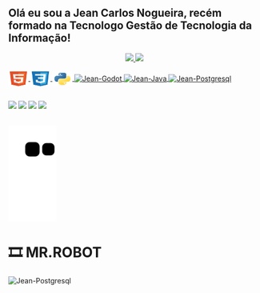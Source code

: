 ## Olá eu sou a Jean Carlos Nogueira, recém formado na Tecnologo Gestão de Tecnologia da Informação!

<div align="center">
  <a href="https://github.com/Jeancarlosnogueira93">
  <img height="180em" src="https://github-readme-stats.vercel.app/api?username=Jeancarlosnogueira93&show_icons=true&theme=merko&include_all_commits=true&count_private=true"/>
  <img height="180em" src="https://github-readme-stats.vercel.app/api/top-langs/?username=Jeancarlosnogueira93&layout=compact&langs_count=7&theme=merko"/>
</div>
<div style="display: inline_block"><br>
  <img align="center" alt="Jean-HTML" height="30" width="40" src="https://raw.githubusercontent.com/devicons/devicon/master/icons/html5/html5-original.svg">
  <img align="center" alt="Jean-CSS" height="30" width="40" src="https://raw.githubusercontent.com/devicons/devicon/master/icons/css3/css3-original.svg">
  <img align="center" alt="Jean-Python" height="30" width="40" src="https://raw.githubusercontent.com/devicons/devicon/master/icons/python/python-original.svg">
  <img align="center" alt="Jean-Godot" height="30" width="40" src="https://cdn.jsdelivr.net/gh/devicons/devicon/icons/godot/godot-original-wordmark.svg">
  <img align="center" alt="Jean-Java" height="30" width="40" src="https://cdn.jsdelivr.net/gh/devicons/devicon/icons/java/java-original-wordmark.svg">
  <img align="center" alt="Jean-Postgresql" height="30" width="40" src="https://cdn.jsdelivr.net/gh/devicons/devicon/icons/postgresql/postgresql-original-wordmark.svg"> 
</div>
  
##
 
<div> 
  <a href="https://api.whatsapp.com/send?phone=5541998812032&text=Ola!%20Este%20e%20o%20contato%20para%20Jean%20Carlos%20Nogueira" target="_blank"><img src="https://img.shields.io/badge/WhatsApp-25D366?style=for-the-badge&logo=whatsapp&logoColor=white" target="_blank"></a>
  <a href="https://www.instagram.com/jean.carlosctba/?hl=pt-br" target="_blank"><img src="https://img.shields.io/badge/-Instagram-%23E4405F?style=for-the-badge&logo=instagram&logoColor=white" target="_blank"></a>
  <a href = "mailto:jeancarlosnogueira2322@gmail"><img src="https://img.shields.io/badge/-Gmail-%23333?style=for-the-badge&logo=gmail&logoColor=white" target="_blank"></a>
  <a href="https://www.linkedin.com/in/jean-carlos-nogueira-721613154/" target="_blank"><img src="https://img.shields.io/badge/-LinkedIn-%230077B5?style=for-the-badge&logo=linkedin&logoColor=white" target="_blank"></a> 
 
##
  
![Snake animation](https://github.com/Jeancarlosnogueira93/Jeancarlosnogueira93/blob/output/github-contribution-grid-snake.svg)
</div> 

##
<div>  
 <h1>🎞 MR.ROBOT</h1>
 <img align="center" alt="Jean-Postgresql" height="500" width="1024" src="https://c.tenor.com/2rbXXbmEAjMAAAAd/fsociety-code.gif">
</div>
